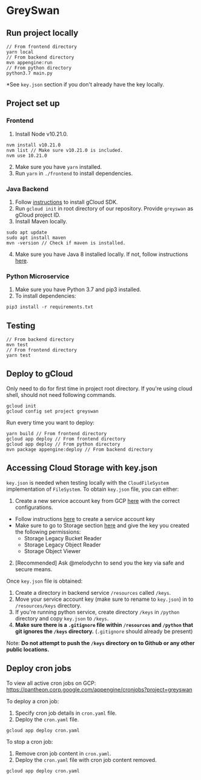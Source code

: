 # GreySwan

## Run project locally
```
// From frontend directory
yarn local
// From backend directory
mvn appengine:run
// From python directory
python3.7 main.py
```
*See `key.json` section if you don't already have the key locally.

## Project set up
### Frontend
1) Install Node v10.21.0.
```
nvm install v10.21.0
nvm list // Make sure v10.21.0 is included.
nvm use 10.21.0
```
2) Make sure you have `yarn` installed.
3) Run `yarn` in `./frontend` to install dependencies.
### Java Backend
1) Follow [instructions](https://cloud.google.com/sdk/docs/downloads-apt-ge) to install gCloud SDK.
2) Run `gcloud init` in root directory of our repository. Provide `greyswan` as gCloud project ID. 
3) Install Maven locally.
```
sudo apt update
sudo apt install maven
mvn -version // Check if maven is installed.
```
4) Make sure you have Java 8 installed locally. If not, follow instructions [here](https://www.oracle.com/java/technologies/javase/javase-jdk8-downloads.html).
### Python Microservice
1) Make sure you have Python 3.7 and pip3 installed.
2) To install dependencies:
```
pip3 install -r requirements.txt
```

## Testing
```
// From backend directory
mvn test
// From frontend directory
yarn test
```

## Deploy to gCloud
Only need to do for first time in project root directory. If you're using cloud shell, should not need following commands.
```
gcloud init
gcloud config set project greyswan
```
Run every time you want to deploy:
```
yarn build // From frontend directory
gcloud app deploy // From frontend directory
gcloud app deploy // From python directory
mvn package appengine:deploy // From backend directory
```

## Accessing Cloud Storage with key.json
`key.json` is needed when testing locally with the `CloudFileSystem` implementation of `FileSystem`.
To obtain `key.json` file, you can either:
1) Create a new service account key from GCP [here](https://pantheon.corp.google.com/iam-admin/serviceaccounts?project=greyswan) with the correct configurations. 
- Follow instructions [here](https://cloud.google.com/iam/docs/creating-managing-service-account-keys) to create a service account key 
- Make sure to go to Storage section [here](https://pantheon.corp.google.com/storage/browser/greyswan.appspot.com;tab=permissions?forceOnBucketsSortingFiltering=false&project=greyswan&prefix=) and give the key you created the following permissions: 
  - Storage Legacy Bucket Reader
  - Storage Legacy Object Reader
  - Storage Object Viewer
2) [Recommended] Ask @melodychn to send you the key via safe and secure means. 

Once `key.json` file is obtained:
1) Create a directory in backend service `/resources` called `/keys`.
2) Move your service account key (make sure to rename to `key.json`) in to `/resources/keys` directory.
3) If you're running python service, create directory `/keys` in `/python` directory and copy `key.json` to `/keys`.
4) **Make sure there is a `.gitignore` file within `/resources` and `/python` that git ignores the `/keys` directory.** (`.gitignore` should already be present)

Note: **Do not attempt to push the `/keys` directory on to Github or any other public locations.**


## Deploy cron jobs
To view all active cron jobs on GCP: https://pantheon.corp.google.com/appengine/cronjobs?project=greyswan

To deploy a cron job:
1) Specify cron job details in `cron.yaml` file. 
2) Deploy the `cron.yaml` file. 
```
gcloud app deploy cron.yaml
```
To stop a cron job:
1) Remove cron job content in `cron.yaml`. 
2) Deploy the `cron.yaml` file with cron job content removed. 
```
gcloud app deploy cron.yaml
```
